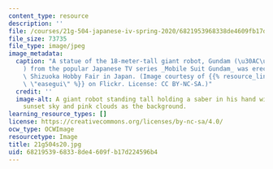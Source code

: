 ```yaml
---
content_type: resource
description: ''
file: /courses/21g-504-japanese-iv-spring-2020/6821953968338de4609fb17d224596b4_21g504s20.jpg
file_size: 73735
file_type: image/jpeg
image_metadata:
  caption: "A statue of the 18-meter-tall giant robot, Gundam (\u30AC\u30F3\u30C0\u30E0\
    ) from the popular Japanese TV series _Mobile Suit Gundam_ was erected at the\
    \ Shizuoka Hobby Fair in Japan. (Image courtesy of {{% resource_link \"c237bb84-d58a-420d-bc7b-e935eb2a7c37\"\
    \ \"easegui\" %}} on Flickr. License: CC BY-NC-SA.)"
  credit: ''
  image-alt: A giant robot standing tall holding a saber in his hand with a purple
    sunset sky and pink clouds as the background.
learning_resource_types: []
license: https://creativecommons.org/licenses/by-nc-sa/4.0/
ocw_type: OCWImage
resourcetype: Image
title: 21g504s20.jpg
uid: 68219539-6833-8de4-609f-b17d224596b4
---
```

